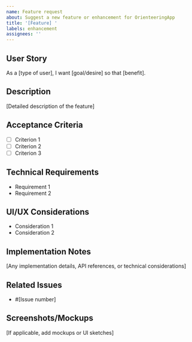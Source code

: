 ```yaml
---
name: Feature request
about: Suggest a new feature or enhancement for OrienteeringApp
title: '[Feature] '
labels: enhancement
assignees: ''
---
```


## User Story
As a [type of user], I want [goal/desire] so that [benefit].

## Description
[Detailed description of the feature]

## Acceptance Criteria
- [ ] Criterion 1
- [ ] Criterion 2
- [ ] Criterion 3

## Technical Requirements
- Requirement 1
- Requirement 2

## UI/UX Considerations
- Consideration 1
- Consideration 2

## Implementation Notes
[Any implementation details, API references, or technical considerations]

## Related Issues
- #[Issue number]

## Screenshots/Mockups
[If applicable, add mockups or UI sketches]
